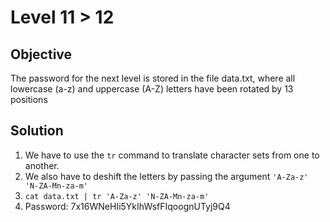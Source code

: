 # Level 11 > 12

## Objective
The password for the next level is stored in the file data.txt, where all lowercase (a-z) and uppercase (A-Z) letters have been rotated by 13 positions

## Solution
1. We have to use the `tr` command to translate character sets from one to another.
2. We also have to deshift the letters by passing the argument `'A-Za-z' 'N-ZA-Mn-za-m'`
3. `cat data.txt | tr 'A-Za-z' 'N-ZA-Mn-za-m'`
4. Password: 7x16WNeHIi5YkIhWsfFIqoognUTyj9Q4

